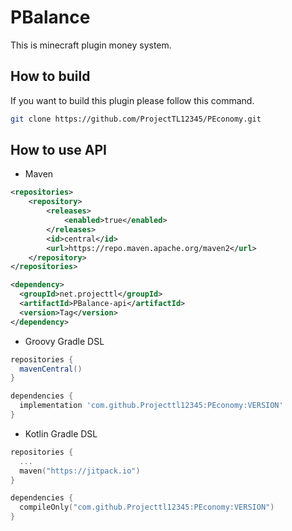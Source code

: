 # PBalance
This is minecraft plugin money system.

## How to build
If you want to build this plugin please follow this command.

```sh
git clone https://github.com/ProjectTL12345/PEconomy.git
```

## How to use API

* Maven
```xml
<repositories>
    <repository>
        <releases>
            <enabled>true</enabled>
        </releases>
        <id>central</id>
        <url>https://repo.maven.apache.org/maven2</url>
    </repository>
</repositories>

<dependency>
  <groupId>net.projecttl</groupId>
  <artifactId>PBalance-api</artifactId>
  <version>Tag</version>
</dependency>
```
* Groovy Gradle DSL
```groovy
repositories {
  mavenCentral()
}

dependencies {
  implementation 'com.github.Projecttl12345:PEconomy:VERSION'
}
```

* Kotlin Gradle DSL
```kotlin
repositories {
  ...
  maven("https://jitpack.io")
}

dependencies {
  compileOnly("com.github.Projecttl12345:PEconomy:VERSION")
}
```
